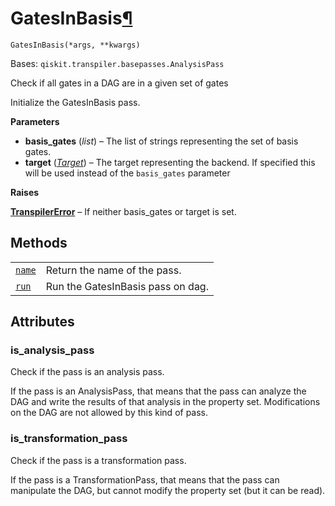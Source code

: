 # GatesInBasis[¶](#gatesinbasis "Permalink to this headline")

<span id="undefined" />

`GatesInBasis(*args, **kwargs)`

Bases: `qiskit.transpiler.basepasses.AnalysisPass`

Check if all gates in a DAG are in a given set of gates

Initialize the GatesInBasis pass.

**Parameters**

*   **basis\_gates** (*list*) – The list of strings representing the set of basis gates.
*   **target** ([*Target*](qiskit.transpiler.Target#qiskit.transpiler.Target "qiskit.transpiler.Target")) – The target representing the backend. If specified this will be used instead of the `basis_gates` parameter

**Raises**

[**TranspilerError**](qiskit.transpiler.TranspilerError#qiskit.transpiler.TranspilerError "qiskit.transpiler.TranspilerError") – If neither basis\_gates or target is set.

## Methods

|                                                                                                                                              |                                   |
| -------------------------------------------------------------------------------------------------------------------------------------------- | --------------------------------- |
| [`name`](qiskit.transpiler.passes.GatesInBasis.name#qiskit.transpiler.passes.GatesInBasis.name "qiskit.transpiler.passes.GatesInBasis.name") | Return the name of the pass.      |
| [`run`](qiskit.transpiler.passes.GatesInBasis.run#qiskit.transpiler.passes.GatesInBasis.run "qiskit.transpiler.passes.GatesInBasis.run")     | Run the GatesInBasis pass on dag. |

## Attributes

<span id="undefined" />

### is\_analysis\_pass

Check if the pass is an analysis pass.

If the pass is an AnalysisPass, that means that the pass can analyze the DAG and write the results of that analysis in the property set. Modifications on the DAG are not allowed by this kind of pass.

<span id="undefined" />

### is\_transformation\_pass

Check if the pass is a transformation pass.

If the pass is a TransformationPass, that means that the pass can manipulate the DAG, but cannot modify the property set (but it can be read).
